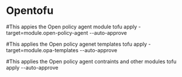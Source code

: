 # Opentofu
#This appies the Open policy agent module
tofu apply -target=module.open-policy-agent --auto-approve

#This applies the Open policy agenet templates
tofu apply -target=module.opa-templates --auto-approve

#This applies the Open policy agent contraints and other modules
tofu apply --auto-approve